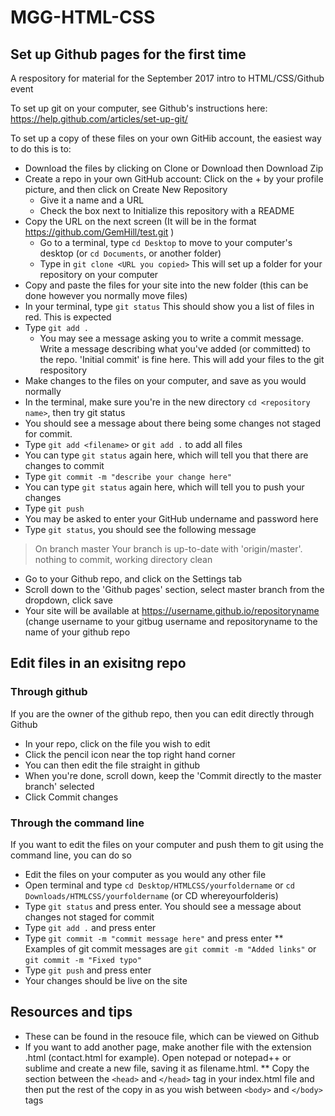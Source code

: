 # MGG-HTML-CSS

## Set up Github pages for the first time
A respository for material for the September 2017 intro to HTML/CSS/Github event

To set up git on your computer, see Github's instructions here: https://help.github.com/articles/set-up-git/

To set up a copy of these files on your own GitHib account, the easiest way to do this is to:

* Download the files by clicking on Clone or Download then Download Zip
* Create a repo in your own GitHub account: Click on the + by your profile picture, and then click on Create New Repository
  * Give it a name and a URL
  * Check the box next to Initialize this repository with a README
* Copy the URL on the next screen (It will be in the format https://github.com/GemHill/test.git )
  * Go to a terminal, type `cd Desktop` to move to your computer's desktop (or  `cd Documents`, or another folder)
  * Type in `git clone <URL you copied>`
This will set up a folder for your repository on your computer
* Copy and paste the files for your site into the new folder (this can be done however you normally move files)
* In your terminal, type `git status`
This should show you a list of files in red. This is expected
* Type `git add .`
  * You may see a message asking you to write a commit message. Write a message describing what you've added (or committed) to the repo. 'Initial commit' is fine here. This will add your files to the git respository
* Make changes to the files on your computer, and save as you would normally
* In the terminal, make sure you're in the new directory `cd <repository name>`, then try git status
 * You should see a message about there being some changes not staged for commit.
* Type `git add <filename>` or `git add .` to add all files
 * You can type `git status` again here, which will tell you that there are changes to commit
* Type `git commit -m "describe your change here"`
 * You can type `git status` again here, which will tell you to push your changes
* Type `git push` 
 * You may be asked to enter your GitHub undername and password here
* Type `git status`, you should see the following message 
> On branch master
> Your branch is up-to-date with 'origin/master'.
> nothing to commit, working directory clean
* Go to your Github repo, and click on the Settings tab
* Scroll down to the 'Github pages' section, select master branch from the dropdown, click save
* Your site will be available at https://username.github.io/repositoryname (change username to your gitbug username and repositoryname to the name of your github repo

## Edit files in an exisitng repo
### Through github

If you are the owner of the github repo, then you can edit directly through Github
* In your repo, click on the file you wish to edit
* Click the pencil icon near the top right hand corner 
* You can then edit the file straight in github
* When you're done, scroll down, keep the 'Commit directly to the master branch' selected
* Click Commit changes

### Through the command line

If you want to edit the files on your computer and push them to git using the command line, you can do so
* Edit the files on your computer as you would any other file
* Open terminal and type `cd Desktop/HTMLCSS/yourfoldername` or `cd Downloads/HTMLCSS/yourfoldername` (or CD whereyourfolderis)
* Type `git status` and press enter. You should see a message about changes not staged for commit
* Type `git add .` and press enter
* Type `git commit -m "commit message here"` and press enter
** Examples of git commit messages are `git commit -m "Added links"` or `git commit -m "Fixed typo"`
* Type `git push` and press enter
* Your changes should be live on the site

## Resources and tips

* These can be found in the resouce file, which can be viewed on Github
* If you want to add another page, make another file with the extension .html (contact.html for example). Open notepad or notepad++ or sublime and create a new file, saving it as filename.html. 
** Copy the section between the `<head>` and `</head>` tag in your index.html file and then put the rest of the copy in as you wish between `<body>` and `</body>` tags
